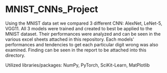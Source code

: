 # MNIST_CNNs_Project
Using the MNIST data set we compared 3 different CNN: AlexNet, LeNet-5, VGG11.
All 3 models were trained and created to best be applied to the MNIST dataset.
Their performances were analyzed and can be seen in the various excel sheets attached in this repository. 
Each models' performances and tendencies to get each particular digit wrong was also examined.
Finding can be seen in the report to be attached into this directory.

Utilized libraries/packages: NumPy, PyTorch, SciKit-Learn, MatPlotlib

